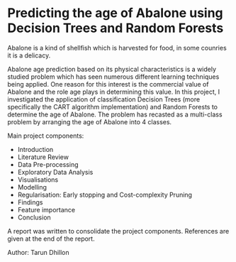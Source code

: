 # Predicting the age of Abalone using Decision Trees and Random Forests

Abalone is a kind of shellfish which is harvested for food, in some counries it is a delicacy.

Abalone age prediction based on its physical characteristics is a widely studied problem which has seen numerous different learning techniques being applied. One reason for this interest is the commercial value of Abalone and the role age plays in determining this value. In this project, I investigated the application of classification Decision Trees (more specifically the CART algorithm implementation) and Random Forests to determine the age of Abalone. The problem has recasted as a multi-class problem by arranging the age of Abalone into 4 classes.

Main project components:
* Introduction
* Literature Review
* Data Pre-processing
* Exploratory Data Analysis
* Visualisations
* Modelling
* Regularisation: Early stopping and Cost-complexity Pruning
* Findings
* Feature importance
* Conclusion

A report was written to consolidate the project components. References are given at the end of the report.

Author: Tarun Dhillon
